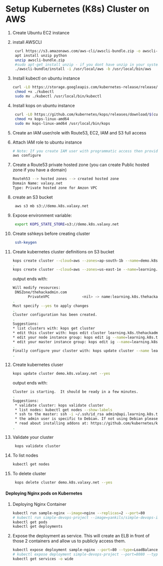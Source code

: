 # Setup Kubernetes (K8s) Cluster on AWS


1. Create Ubuntu EC2 instance
1. install AWSCLI
   ```sh
    curl https://s3.amazonaws.com/aws-cli/awscli-bundle.zip -o awscli-bundle.zip
    apt install unzip python
    unzip awscli-bundle.zip
    #sudo apt-get install unzip - if you dont have unzip in your system
    ./awscli-bundle/install -i /usr/local/aws -b /usr/local/bin/aws
    ```

1. Install kubectl on ubuntu instance
   ```sh
   curl -LO https://storage.googleapis.com/kubernetes-release/release/$(curl -s https://storage.googleapis.com/kubernetes-release/release/stable.txt)/bin/linux/amd64/kubectl
    chmod +x ./kubectl
    sudo mv ./kubectl /usr/local/bin/kubectl
   ```

1. Install kops on ubuntu instance
   ```sh
    curl -LO https://github.com/kubernetes/kops/releases/download/$(curl -s https://api.github.com/repos/kubernetes/kops/releases/latest | grep tag_name | cut -d '"' -f 4)/kops-linux-amd64
    chmod +x kops-linux-amd64
    sudo mv kops-linux-amd64 /usr/local/bin/kops
    ```
1. Create an IAM user/role  with Route53, EC2, IAM and S3 full access

1. Attach IAM role to ubuntu instance
   ```sh
   # Note: If you create IAM user with programmatic access then provide Access keys. Otherwise region information is enough
   aws configure
    ```

1. Create a Route53 private hosted zone (you can create Public hosted zone if you have a domain)
   ```sh
   Routeh53 --> hosted zones --> created hosted zone  
   Domain Name: valaxy.net
   Type: Private hosted zone for Amzon VPC
   ```

1. create an S3 bucket
   ```sh
    aws s3 mb s3://demo.k8s.valaxy.net
   ```
1. Expose environment variable:
   ```sh
    export KOPS_STATE_STORE=s3://demo.k8s.valaxy.net
   ```

1. Create sshkeys before creating cluster
   ```sh
    ssh-keygen
   ```

1. Create kubernetes cluster definitions on S3 bucket
   ```sh
   kops create cluster --cloud=aws --zones=ap-south-1b --name=demo.k8s.valaxy.net --dns-zone=valaxy.net --dns private 
   .
   kops create cluster --cloud=aws --zones=us-east-1e --name=learning.k8s.thehackadmin.com --dns-zone=thehackadmin.com --dns private
    ```
   output ends with:
    ```sh
   Will modify resources:
     DNSZone/thehackadmin.com
           PrivateVPC               <nil> -> name:learning.k8s.thehackadmin.com
   .
   Must specify --yes to apply changes
   .
   Cluster configuration has been created.
   .
   Suggestions:
    * list clusters with: kops get cluster
    * edit this cluster with: kops edit cluster learning.k8s.thehackadmin.com
    * edit your node instance group: kops edit ig --name=learning.k8s.thehackadmin.com nodes
    * edit your master instance group: kops edit ig --name=learning.k8s.thehackadmin.com master-us-east-1e
   .
   Finally configure your cluster with: kops update cluster --name learning.k8s.thehackadmin.com --yes
   .
    ```
1. Create kubernetes cluser
    ```sh
    kops update cluster demo.k8s.valaxy.net --yes
    ```
    output ends with:
    ```sh
    Cluster is starting.  It should be ready in a few minutes.
    .
    Suggestions:
     * validate cluster: kops validate cluster
     * list nodes: kubectl get nodes --show-labels
     * ssh to the master: ssh -i ~/.ssh/id_rsa admin@api.learning.k8s.thehackadmin.com
     * the admin user is specific to Debian. If not using Debian please use the appropriate user based on your OS.
     * read about installing addons at: https://github.com/kubernetes/kops/blob/master/docs/operations/addons.md.
    .
    ```

1. Validate your cluster
     ```sh
      kops validate cluster
    ```

1. To list nodes
   ```sh
   kubectl get nodes
   ```

1. To delete cluster
    ```sh
     kops delete cluster demo.k8s.valaxy.net --yes
    ```
   
#### Deploying Nginx pods on Kubernetes
1. Deploying Nginx Container
    ```sh
    kubectl run sample-nginx --image=nginx --replicas=2 --port=80
    # kubectl run simple-devops-project --image=yankils/simple-devops-image --replicas=2 --port=8080
    kubectl get pods
    kubectl get deployments
   ```

1. Expose the deployment as service. This will create an ELB in front of those 2 containers and allow us to publicly access them.
   ```sh
   kubectl expose deployment sample-nginx --port=80 --type=LoadBalancer
   # kubectl expose deployment simple-devops-project --port=8080 --type=LoadBalancer
   kubectl get services -o wide
   ```
